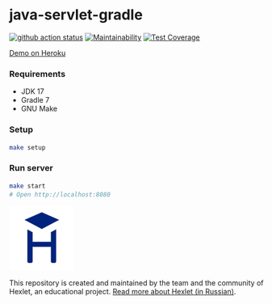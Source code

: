 # java-servlet-gradle

[![github action status](https://github.com/hexlet-components/java-servlet-gradle/workflows/Java%20CI/badge.svg)](https://github.com/hexlet-components/java-servlet-gradle/actions)
[![Maintainability](https://api.codeclimate.com/v1/badges/60efb47cbf193b0a3050/maintainability)](https://codeclimate.com/github/hexlet-components/java-servlet-gradle/maintainability)
[![Test Coverage](https://api.codeclimate.com/v1/badges/60efb47cbf193b0a3050/test_coverage)](https://codeclimate.com/github/hexlet-components/java-servlet-gradle/test_coverage)

[Demo on Heroku](https://java-servlet-gradle.hexlet.app)

### Requirements

  * JDK 17
  * Gradle 7
  * GNU Make

### Setup

```sh
make setup
```

### Run server

```sh
make start
# Open http://localhost:8080
```

[![Hexlet Ltd. logo](https://raw.githubusercontent.com/Hexlet/assets/master/images/hexlet_logo128.png)](https://ru.hexlet.io/pages/about?utm_source=github&utm_medium=link&utm_campaign=java-servlet-gradle)

This repository is created and maintained by the team and the community of Hexlet, an educational project. [Read more about Hexlet (in Russian)](https://ru.hexlet.io/pages/about?utm_source=github&utm_medium=link&utm_campaign=java-servlet-gradle).
